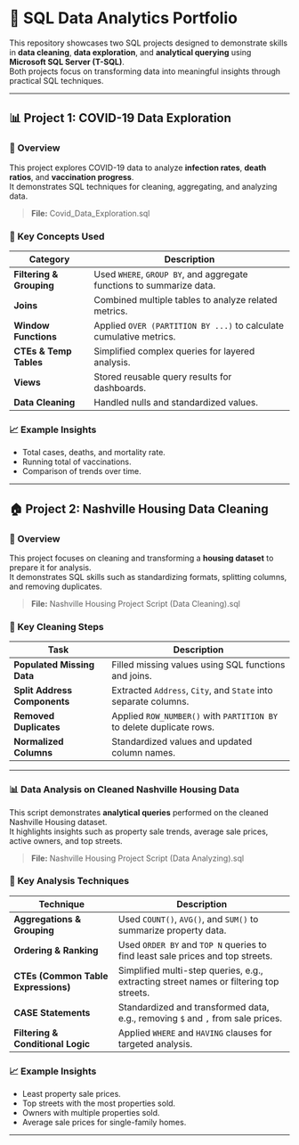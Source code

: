 # 🧮 SQL Data Analytics Portfolio

This repository showcases two SQL projects designed to demonstrate skills in **data cleaning**, **data exploration**, and **analytical querying** using **Microsoft SQL Server (T-SQL)**.  
Both projects focus on transforming data into meaningful insights through practical SQL techniques.

---

## 📊 Project 1: COVID-19 Data Exploration

### 🧠 Overview
This project explores COVID-19 data to analyze **infection rates**, **death ratios**, and **vaccination progress**.  
It demonstrates SQL techniques for cleaning, aggregating, and analyzing data.

> **File:** Covid_Data_Exploration.sql

### 🧩 Key Concepts Used
| Category | Description |
|-----------|--------------|
| **Filtering & Grouping** | Used `WHERE`, `GROUP BY`, and aggregate functions to summarize data. |
| **Joins** | Combined multiple tables to analyze related metrics. |
| **Window Functions** | Applied `OVER (PARTITION BY ...)` to calculate cumulative metrics. |
| **CTEs & Temp Tables** | Simplified complex queries for layered analysis. |
| **Views** | Stored reusable query results for dashboards. |
| **Data Cleaning** | Handled nulls and standardized values. |

### 📈 Example Insights
- Total cases, deaths, and mortality rate.  
- Running total of vaccinations.  
- Comparison of trends over time.

---

## 🏠 Project 2: Nashville Housing Data Cleaning

### 🧠 Overview
This project focuses on cleaning and transforming a **housing dataset** to prepare it for analysis.  
It demonstrates SQL skills such as standardizing formats, splitting columns, and removing duplicates.

> **File:** Nashville Housing Project Script (Data Cleaning).sql

### 🧹 Key Cleaning Steps
| Task | Description |
|------|--------------|
| **Populated Missing Data** | Filled missing values using SQL functions and joins. |
| **Split Address Components** | Extracted `Address`, `City`, and `State` into separate columns. |
| **Removed Duplicates** | Applied `ROW_NUMBER()` with `PARTITION BY` to delete duplicate rows. |
| **Normalized Columns** | Standardized values and updated column names. |

---

### 📊 Data Analysis on Cleaned Nashville Housing Data

This script demonstrates **analytical queries** performed on the cleaned Nashville Housing dataset.  
It highlights insights such as property sale trends, average sale prices, active owners, and top streets.

> **File:** Nashville Housing Project Script (Data Analyzing).sql

### 🧩 Key Analysis Techniques
| Technique | Description |
|-----------|--------------|
| **Aggregations & Grouping** | Used `COUNT()`, `AVG()`, and `SUM()` to summarize property data. |
| **Ordering & Ranking** | Used `ORDER BY` and `TOP N` queries to find least sale prices and top streets. |
| **CTEs (Common Table Expressions)** | Simplified multi-step queries, e.g., extracting street names or filtering top streets. |
| **CASE Statements** | Standardized and transformed data, e.g., removing `$` and `,` from sale prices. |
| **Filtering & Conditional Logic** | Applied `WHERE` and `HAVING` clauses for targeted analysis. |

### 📈 Example Insights
- Least property sale prices.  
- Top streets with the most properties sold.  
- Owners with multiple properties sold.  
- Average sale prices for single-family homes.  

---

